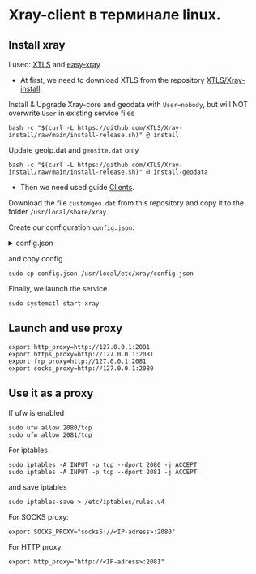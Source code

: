 # Xray-client в терминале linux.

## Install xray
I used: [XTLS](https://github.com/XTLS/Xray-install) and
[easy-xray](https://github.com/EvgenyNerush/easy-xray/blob/main/README.ru.md#linux-1)

*  At first, we need to download XTLS from the repository [XTLS/Xray-install](https://github.com/XTLS/Xray-install).


Install & Upgrade Xray-core and geodata with `User=nobody`, but will NOT overwrite `User` in existing service files

```shell 
bash -c "$(curl -L https://github.com/XTLS/Xray-install/raw/main/install-release.sh)" @ install
```

Update geoip.dat and `geosite.dat` only

```shell
bash -c "$(curl -L https://github.com/XTLS/Xray-install/raw/main/install-release.sh)" @ install-geodata
```

* Then we need used guide [Clients](https://github.com/EvgenyNerush/easy-xray/blob/main/README.ru.md#клиенты).


Download the file `customgeo.dat` from this repository and copy it to the folder `/usr/local/share/xray`. 

Create our configuration `config.json`:
<details>
<summary>config.json</summary>

```json
{
  "dns": {
    "disableFallback": true,
    "servers": [
      {
        "address": "https://8.8.8.8/dns-query",
        "domains": [
          "domain:youtube.com",
          "domain:chat.openai.com",
          "domain:openai.com",
          "domain:googlevideo.com",
          "domain:ytimg.com",
          "domain:youtu.be",
          "domain:ggpht.com",
          "domain:youtubei.googleapis.com",
          "domain:yt4.ggpht.com",
          "domain:ytimg.l.google.com",
          "domain:nhacmp3youtube.com",
          "domain:googleusercontent.com",
          "domain:googleapis.com",
          "domain:gstatic.com"
        ],
        "queryStrategy": ""
      }
    ],
    "tag": "dns"
  },
  "inbounds": [
    {
      "listen": "0.0.0.0",
      "port": 2080,
      "protocol": "socks",
      "settings": {
        "udp": true
      },
      "sniffing": {
        "destOverride": [
          "http",
          "tls",
          "quic"
        ],
        "enabled": true
      },
      "tag": "socks-in"
    },
    {
      "listen": "0.0.0.0",
      "port": 2081,
      "protocol": "http",
      "sniffing": {
        "destOverride": [
          "http",
          "tls",
          "quic"
        ],
        "enabled": true
      },
      "tag": "http-in"
    }
  ],
  "log": {
    "loglevel": "warning"
  },
  "outbounds": [
    {
      "domainStrategy": "AsIs",
      "protocol": "vless",
      "settings": {
        "vnext": [
          {
            "address": "<ip-server>",
            "port": 443,
            "users": [
              {
                "encryption": "none",
                "flow": "xtls-rprx-vision",
                "id": "<your-id-server>"
              }
            ]
          }
        ]
      },
      "streamSettings": {
        "network": "tcp",
        "realitySettings": {
          "fingerprint": "chrome",
          "publicKey": "<your-publicKey-server>",
          "serverName": "www.google.com",
          "shortId": "<your-shortId-server>"
        },
        "security": "reality"
      },
      "tag": "proxy"
    },
    {
      "protocol": "freedom",
      "tag": "direct"
    },
    {
      "protocol": "blackhole",
      "tag": "block"
    }
  ],
  "policy": {
    "levels": {
      "1": {
        "connIdle": 30
      }
    },
    "system": {
      "statsOutboundDownlink": true,
      "statsOutboundUplink": true
    }
  },
  "routing": {
    "domainStrategy": "AsIs",
    "rules": [
      {
        "domain": [
          "domain:youtube.com",
          "domain:chat.openai.com",
          "domain:openai.com",
          "domain:googlevideo.com",
          "domain:ytimg.com",
          "domain:youtu.be",
          "domain:ggpht.com",
          "domain:youtubei.googleapis.com",
          "domain:yt4.ggpht.com",
          "domain:ytimg.l.google.com",
          "domain:nhacmp3youtube.com",
          "domain:googleusercontent.com",
          "domain:googleapis.com",
          "domain:gstatic.com"
        ],
        "outboundTag": "proxy",
        "type": "field"
      },
      {
        "outboundTag": "direct",
        "type": "field",
        "domain": [
          "geosite:category-ads-all",
          "geosite:category-porn"
        ]
      }
    ]
  },
  "stats": {}
}

```
</details>   

and copy config
```shell
sudo cp config.json /usr/local/etc/xray/config.json
```

Finally, we launch the service
```shell
sudo systemctl start xray
```

## Launch and use proxy

```shell
export http_proxy=http://127.0.0.1:2081
export https_proxy=http://127.0.0.1:2081
export frp_proxy=http://127.0.0.1:2081
export socks_proxy=http://127.0.0.1:2080
```

## Use it as a proxy
If ufw is enabled
```shell
sudo ufw allow 2080/tcp
sudo ufw allow 2081/tcp
```
For iptables
```shell
sudo iptables -A INPUT -p tcp --dport 2080 -j ACCEPT
sudo iptables -A INPUT -p tcp --dport 2081 -j ACCEPT
```
and save iptables
```shell
sudo iptables-save > /etc/iptables/rules.v4
```

For SOCKS proxy:
```shell
export SOCKS_PROXY="socks5://<IP-adress>:2080"
```
For HTTP proxy:
```shell
export http_proxy="http://<IP-adress>:2081"
```
